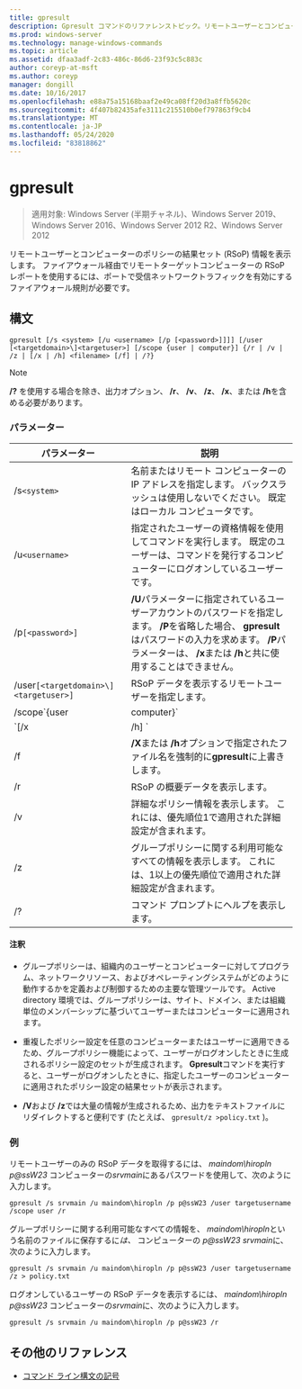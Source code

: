 ```yaml
---
title: gpresult
description: Gpresult コマンドのリファレンストピック。リモートユーザーとコンピューターのポリシーの結果セット (RSoP) 情報を表示します。
ms.prod: windows-server
ms.technology: manage-windows-commands
ms.topic: article
ms.assetid: dfaa3adf-2c83-486c-86d6-23f93c5c883c
author: coreyp-at-msft
ms.author: coreyp
manager: dongill
ms.date: 10/16/2017
ms.openlocfilehash: e88a75a15168baaf2e49ca08ff20d3a8ffb5620c
ms.sourcegitcommit: 4f407b82435afe3111c215510b0ef797863f9cb4
ms.translationtype: MT
ms.contentlocale: ja-JP
ms.lasthandoff: 05/24/2020
ms.locfileid: "83818862"
---
```

# <a name="gpresult"></a>gpresult

> 適用対象: Windows Server (半期チャネル)、Windows Server 2019、Windows Server 2016、Windows Server 2012 R2、Windows Server 2012

リモートユーザーとコンピューターのポリシーの結果セット (RSoP) 情報を表示します。 ファイアウォール経由でリモートターゲットコンピューターの RSoP レポートを使用するには、ポートで受信ネットワークトラフィックを有効にするファイアウォール規則が必要です。

## <a name="syntax"></a>構文

```
gpresult [/s <system> [/u <username> [/p [<password>]]]] [/user [<targetdomain>\]<targetuser>] [/scope {user | computer}] {/r | /v | /z | [/x | /h] <filename> [/f] | /?}
```

> [!NOTE]
> **/?** を使用する場合を除き、出力オプション、 **/r**、 **/v**、 **/z**、 **/x**、または **/h**を含める必要があります。

### <a name="parameters"></a>パラメーター

| パラメーター | 説明 |
| --------- | ----------- |
| /s`<system>` | 名前またはリモート コンピューターの IP アドレスを指定します。 バックスラッシュは使用しないでください。 既定はローカル コンピュータです。 |
| /u`<username>` | 指定されたユーザーの資格情報を使用してコマンドを実行します。 既定のユーザーは、コマンドを発行するコンピューターにログオンしているユーザーです。 |
| /p`[<password>]` | **/U**パラメーターに指定されているユーザーアカウントのパスワードを指定します。 **/P**を省略した場合、 **gpresult**はパスワードの入力を求めます。 **/P**パラメーターは、 **/x**または **/h**と共に使用することはできません。 |
| /user`[<targetdomain>\]<targetuser>]` | RSoP データを表示するリモートユーザーを指定します。 |
| /scope`{user | computer}` | ユーザーまたはコンピューターの RSoP データを表示します。 **/Scope**を省略した場合、 **gpresult**はユーザーとコンピューターの両方の RSoP データを表示します。 |
| `[/x | /h] <filename>` | は、 *filename*パラメーターで指定されたファイル名を使用して、レポートを XML (**/x**) 形式または HTML 形式 (**/h**) 形式で保存します。 **/U**、 **/p**、 **/r**、 **/v**、または **/z**と共に使用することはできません。 |
| /f | **/X**または **/h**オプションで指定されたファイル名を強制的に**gpresult**に上書きします。 |
| /r | RSoP の概要データを表示します。 |
| /v | 詳細なポリシー情報を表示します。 これには、優先順位1で適用された詳細設定が含まれます。 |
| /z | グループポリシーに関する利用可能なすべての情報を表示します。 これには、1以上の優先順位で適用された詳細設定が含まれます。 |
| /? | コマンド プロンプトにヘルプを表示します。 |

#### <a name="remarks"></a>注釈

- グループポリシーは、組織内のユーザーとコンピューターに対してプログラム、ネットワークリソース、およびオペレーティングシステムがどのように動作するかを定義および制御するための主要な管理ツールです。 Active directory 環境では、グループポリシーは、サイト、ドメイン、または組織単位のメンバーシップに基づいてユーザーまたはコンピューターに適用されます。

- 重複したポリシー設定を任意のコンピューターまたはユーザーに適用できるため、グループポリシー機能によって、ユーザーがログオンしたときに生成されるポリシー設定のセットが生成されます。 **Gpresult**コマンドを実行すると、ユーザーがログオンしたときに、指定したユーザーのコンピューターに適用されたポリシー設定の結果セットが表示されます。

- **/V**および **/z**では大量の情報が生成されるため、出力をテキストファイルにリダイレクトすると便利です (たとえば、 `gpresult/z >policy.txt` )。

### <a name="examples"></a>例

リモートユーザーのみの RSoP データを取得するには、 *maindom\hiropln* *p@ssW23* コンピューターの*srvmain*にあるパスワードを使用して、次のように入力します。

```
gpresult /s srvmain /u maindom\hiropln /p p@ssW23 /user targetusername /scope user /r
```

グループポリシーに関する利用可能なすべての情報を、 *maindom\hiropln*という名前のファイルに保存するに*は、* コンピューターの *p@ssW23* *srvmain*に、次のように入力します。

```
gpresult /s srvmain /u maindom\hiropln /p p@ssW23 /user targetusername /z > policy.txt
```

ログオンしているユーザーの RSoP データを表示するには、 *maindom\hiropln* *p@ssW23* コンピューターの*srvmain*に、次のように入力します。

```
gpresult /s srvmain /u maindom\hiropln /p p@ssW23 /r
```

## <a name="additional-references"></a>その他のリファレンス

- [コマンド ライン構文の記号](command-line-syntax-key.md)

